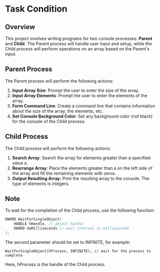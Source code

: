 # Task Condition

## Overview

This project involves writing programs for two console processes: **Parent** and **Child**. The Parent process will handle user input and setup, while the Child process will perform operations on an array based on the Parent's input.

## Parent Process

The Parent process will perform the following actions:

1. **Input Array Size**: Prompt the user to enter the size of the array.
2. **Input Array Elements**: Prompt the user to enter the elements of the array.
3. **Form Command Line**: Create a command line that contains information about the size of the array, the elements, etc.
4. **Set Console Background Color**: Set any background color (not black) for the console of the Child process.

## Child Process

The Child process will perform the following actions:

1. **Search Array**: Search the array for elements greater than a specified value `A`.
2. **Rearrange Array**: Place the elements greater than `A` on the left side of the array and fill the remaining elements with zeros.
3. **Output Resulting Array**: Print the resulting array to the console. The type of elements is integers.

## Note

To wait for the completion of the Child process, use the following function:

```c
DWORD WaitForSingleObject(
    HANDLE hHandle, // object handle
    DWORD dwMilliseconds // wait interval in milliseconds
);
```
The second parameter should be set to INFINITE, for example:
```
WaitForSingleObject(hProcess, INFINITE); // wait for the process to complete
```

Here, hProcess is the handle of the Child process.
